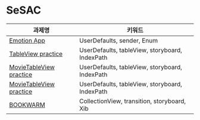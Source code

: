 # SeSAC

| 과제명 | 키워드 |
| --- | --- |
| [Emotion App](https://github.com/lyoodong/SeSAC/tree/main/Emotion%20App)  | UserDefaults, sender, Enum |
| [TableView practice](https://github.com/lyoodong/SeSAC/tree/main/TableViewPractice)  | UserDefaults, tableView, storyboard, IndexPath|
| [MovieTableView practice](https://github.com/lyoodong/SeSAC/tree/main/TableViewPractice)  | UserDefaults, tableView, storyboard, IndexPath|
| [MovieTableView practice](https://github.com/lyoodong/SeSAC/tree/main/TableViewPractice)  | UserDefaults, tableView, storyboard, IndexPath|
| [BOOKWARM](https://github.com/lyoodong/SeSAC/tree/main/MyLibrary)  | CollectionView, transition, storyboard, Xib|


